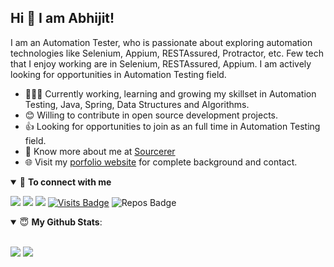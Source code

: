 ## Hi 👋 I am Abhijit! 

I am an Automation Tester, who is passionate about exploring automation technologies like Selenium, Appium, RESTAssured, Protractor, etc. Few tech that I enjoy working are in Selenium, RESTAssured, Appium. I am actively looking for opportunities in Automation Testing field. 

- 👨🏽‍💻 Currently working, learning and growing my skillset in Automation Testing, Java, Spring, Data Structures and Algorithms.
- 😊 Willing to contribute in open source development projects.
- 👍 Looking for opportunities to join as an full time in Automation Testing field.
- 👨 Know more about me at [Sourcerer](https://sourcerer.io/abhijitab) 
- 🌐 Visit my [porfolio website](https://abhijitab.github.io/) for complete background and contact.

<details open>
<summary>🤝 <b>To connect with me</b></summary>
  
<p align = "center">

[<img src ="https://img.shields.io/badge/portfolio-web-%23.svg?&style=for-the-badge&logo=&logoColor=white%22">](https://abhijitab.github.io/)
[<img src="https://img.shields.io/badge/linkedin-%230077B5.svg?&style=for-the-badge&logo=linkedin&logoColor=white" />](https://www.linkedin.com/in/abhijit-biradar-4a807b170/)
[<img src="https://img.shields.io/badge/twitter-%231DA1F2.svg?&style=for-the-badge&logo=twitter&logoColor=white" />](https://twitter.com/abhijit_biradar) 
[![Visits Badge](https://badges.pufler.dev/visits/AbhijitBiradar/AbhijitBiradar?style=for-the-badge&color=blue)](https://github.com/AbhijitBiradar/AbhijitBiradar)
![Repos Badge](https://badges.pufler.dev/repos/pr2tik1?style=for-the-badge&color=red)

</p>
</details>

<details open>
<summary> 😇 
  <b>My Github Stats</b>: 
</summary>

<br>

<p align = "left">
  
<img src = "https://github-readme-stats.vercel.app/api?username=AbhijitBiradar&show_icons=true&line_height=27">
<img src = "https://github-readme-stats.vercel.app/api/top-langs/?username=AbhijitBiradar&hide=css,html">

</details>


